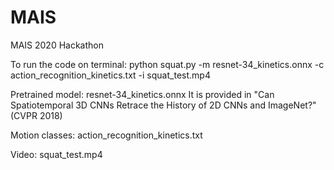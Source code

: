 # MAIS
MAIS 2020 Hackathon

To run the code on terminal: 
python squat.py -m resnet-34_kinetics.onnx -c action_recognition_kinetics.txt -i squat_test.mp4

Pretrained model:  resnet-34_kinetics.onnx 
It is provided in  "Can Spatiotemporal 3D CNNs Retrace the History of 2D CNNs and ImageNet?" (CVPR 2018)

Motion classes:  action_recognition_kinetics.txt

Video:  squat_test.mp4



